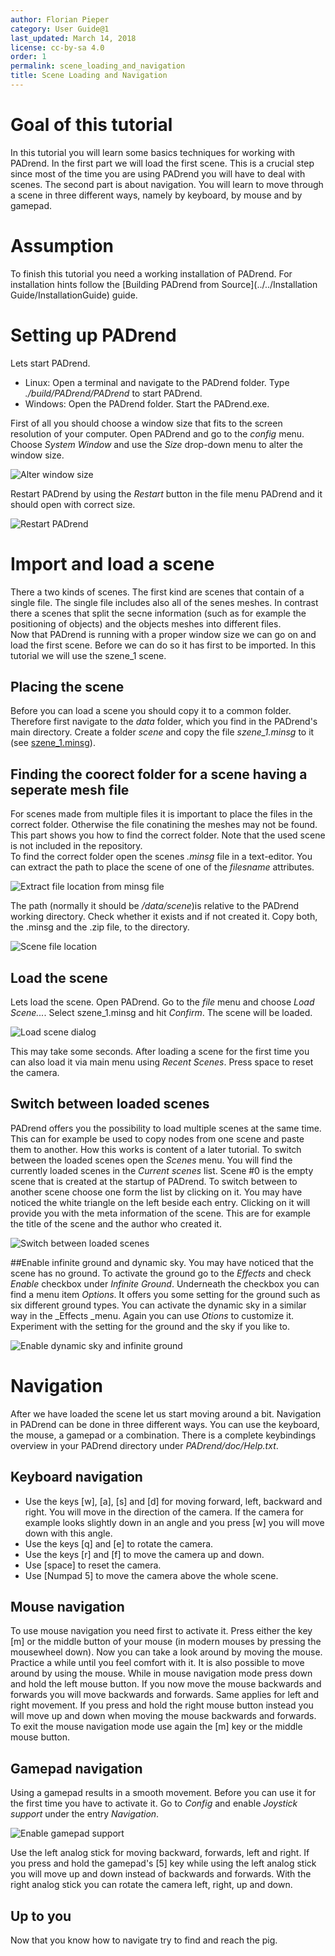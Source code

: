 ```yaml
---
author: Florian Pieper
category: User Guide@1
last_updated: March 14, 2018
license: cc-by-sa 4.0
order: 1
permalink: scene_loading_and_navigation
title: Scene Loading and Navigation
---
```

<!------------------------------------------------------------------------------------------------
This work is licensed under the Creative Commons Attribution-ShareAlike 4.0 International License.
 To view a copy of this license, visit http://creativecommons.org/licenses/by-sa/4.0/.
 Author: Florian Pieper (fpieper@mail.uni-paderborn.de)
 PADrend Version 1.0.0
------------------------------------------------------------------------------------------------->

# Goal of this tutorial
In this tutorial you will learn some basics techniques for working with PADrend.
In the first part we will load the first scene.
This is a crucial step since most of the time you are using PADrend you will have to deal with scenes.
The second part is about navigation.
You will learn to move through a scene in three different ways, namely by keyboard, by mouse and by gamepad.

# Assumption
To finish this tutorial you need a working installation of PADrend.
For installation hints follow the [Building PADrend from Source](../../Installation Guide/InstallationGuide) guide.

# Setting up PADrend
Lets start PADrend.

* Linux: Open a terminal and navigate to the PADrend folder.
  Type _./build/PADrend/PADrend_ to start PADrend.
* Windows: Open the PADrend folder.
  Start the PADrend.exe.

First of all you should choose a window size that fits to the screen resolution of your computer.
Open PADrend and go to the _config_ menu.
Choose _System Window_ and use the _Size_ drop-down menu to alter the window size.

![Alter window size](figures/alter_window_size.png)

Restart PADrend by using the _Restart_ button in the file menu PADrend and it should open with correct size.

![Restart PADrend](figures/restart.png)

# Import and load a scene
There a two kinds of scenes.
The first kind are scenes that contain of a single file.
The single file includes also all of the senes meshes.
In contrast there a scenes that split the secne information (such as for example the positioning of objects) and the objects meshes into different files.  
Now that PADrend is running with a proper window size we can go on and load the first scene.
Before we can do so it has first to be imported.
In this tutorial we will use the szene_1 scene.   

## Placing the scene
Before you can load a scene you should copy it to a common folder.
Therefore first navigate to the _data_ folder, which you find in the PADrend's main directory.
Create a folder _scene_ and copy the file _szene_1.minsg_ to it (see [szene_1.minsg](../models/szene_1.minsg)).

## Finding the coorect folder for a scene having a seperate mesh file
For scenes made from multiple files it is important to place the files in the correct folder.
Otherwise the file conatining the meshes may not be found.
This part shows you how to find the correct folder.
Note that the used scene is not included in the repository.   
To find the correct folder open the scenes _.minsg_ file in a text-editor.
You can extract the path to place the scene of one of the _filesname_ attributes.

![Extract file location from minsg file](figures/editor_minsg_file.png)

The path (normally it should be _/data/scene_)is relative to the PADrend working directory.
Check whether it exists and if not created it.
Copy both, the .minsg and the .zip file, to the directory.

![Scene file location](figures/content_data_folder.png)

## Load the scene
Lets load the scene.
Open PADrend.
Go to the _file_ menu and choose _Load Scene..._.
Select szene_1.minsg and hit _Confirm_.
The scene will be loaded.

![Load scene dialog](figures/load_scene.png)

This may take some seconds.
After loading a scene for the first time you can also load it via main menu using _Recent Scenes_.
Press space to reset the camera.

## Switch between loaded scenes
PADrend offers you the possibility to load multiple scenes at the same time.
This can for example be used to copy nodes from one scene and paste them to another.
How this works is content of a later tutorial.
To switch between the loaded scenes open the _Scenes_ menu.
You will find the currently loaded scenes in the _Current scenes_ list.
Scene \#0 is the empty scene that is created at the startup of PADrend.
To switch between to another scene choose one form the list by clicking on it.
You may have noticed the white triangle on the left beside each entry.
Clicking on it will provide you with the meta information of the scene.
This are for example the title of the scene and the author who created it.

![Switch between loaded scenes](figures/currently_loaded_scenes.png)

##Enable infinite ground and dynamic sky.
You may have noticed that the scene has no ground.
To activate the ground go to the _Effects_ and check _Enable_ checkbox under _Infinite Ground_.
Underneath the checkbox you can find a menu item _Options_.
It offers you some setting for the ground such as six different ground types.
You can activate the dynamic sky in a similar way in the _Effects _menu.
Again you can use _Otions_ to customize it.
Experiment with the setting for the ground and the sky if you like to.

![Enable dynamic sky and infinite ground](figures/enable_sky_ground.png)

# Navigation
After we have loaded the scene let us start moving around a bit.
Navigation in PADrend can be done in three different ways.
You can use the keyboard, the mouse, a gamepad or a combination.
There is a complete keybindings overview in your PADrend directory under _PADrend/doc/Help.txt_.

## Keyboard navigation
* Use the keys [w], [a], [s] and [d] for moving forward, left, backward and right.
  You will move in the direction of the camera.
  If the camera for example looks slightly down in an angle and you press [w] you will move down with this angle.
* Use the keys [q] and [e] to rotate the camera.
* Use the keys [r] and [f] to move the camera up and down.
* Use [space] to reset the camera. 
* Use [Numpad 5] to move the camera above the whole scene.

## Mouse navigation
To use mouse navigation you need first to activate it.
Press either the key [m] or the middle button of your mouse (in modern mouses by pressing the mousewheel down).
Now you can take a look around by moving the mouse.
Practice a while until you feel comfort with it.
It is also possible to move around by using the mouse.
While in mouse navigation mode press down and hold the left mouse button.
If you now move the mouse backwards and forwards you will move backwards and forwards.
Same applies for left and right movement.
If you press and hold the right mouse button instead you will move up and down when moving the mouse backwards and forwards.
To exit the mouse navigation mode use again the [m] key or the middle mouse button.

## Gamepad navigation
Using a gamepad results in a smooth movement.
Before you can use it for the first time you have to activate it.
Go to _Config_ and enable _Joystick support_ under the entry _Navigation_.

![Enable gamepad support](figures/enable_gamepad.png)

Use the left analog stick for moving backward, forwards, left and right.
If you press and hold the gamepad's [5] key while using the left analog stick you will move up and down instead of backwards and forwards.
With the right analog stick you can rotate the camera left, right, up and down.

## Up to you
Now that you know how to navigate try to find and reach the pig.
